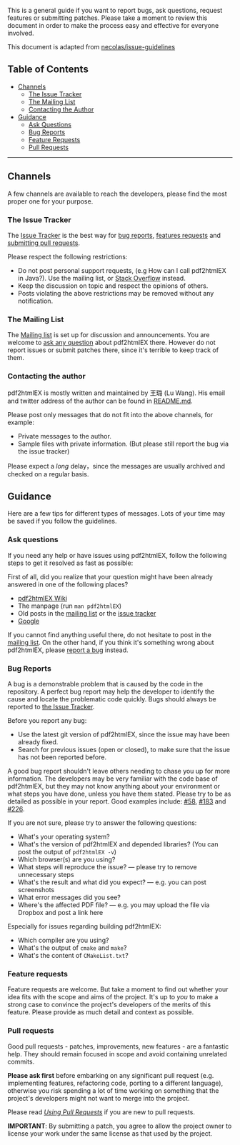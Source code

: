 This is a general guide if you want to report bugs, ask questions,
request features or submitting patches.
Please take a moment to review this document in order to make the 
process easy and effective for everyone involved.

This document is adapted from [necolas/issue-guidelines](https://github.com/necolas/issue-guidelines)

## Table of Contents
- [Channels](#channels)
  - [The Issue Tracker](#the-issue-tracker)
  - [The Mailing List](#the-mailing-list)
  - [Contacting the Author](#contacting-the-author)
- [Guidance](#guidance)
  - [Ask Questions](#ask-questions)
  - [Bug Reports](#bug-reports)
  - [Feature Requests](#feature-requests)
  - [Pull Requests](#pull-requests)

***
## Channels

A few channels are available to reach the developers, please find the most proper one for your purpose.

### The Issue Tracker

The [Issue Tracker](https://github.com/coolwanglu/pdf2htmlEX/issues)
is the best way for 
[bug reports](#bug-reports),
[features requests](#feature-requests) 
and [submitting pull requests](#pull-requests). 

Please respect the following restrictions:
* Do not post personal support requests, (e.g How can I call pdf2htmlEX in Java?). Use the mailing list, or [Stack Overflow](http://stackoverflow.com) instead. 
* Keep the discussion on topic and respect the opinions of others. 
* Posts violating the above restrictions may be removed without any notification.

### The Mailing List

The [Mailing list](pdf2htmlex@googlegroups.com) is set up for discussion and announcements.
You are welcome to [ask any question](#ask-questions) about pdf2htmlEX there. 
However do not report issues or submit patches there, since it's terrible to keep track of them.

### Contacting the author

pdf2htmlEX is mostly written and maintained by 王璐 (Lu Wang).
His email and twitter address of the author can be found in 
[README.md](https://github.com/coolwanglu/pdf2htmlEX/blob/master/README.md). 

Please post only messages that do not fit into the above channels, for example:
- Private messages to the author.
- Sample files with private information. (But please still report the bug via the issue tracker)

Please expect a _long_ delay，since the messages are usually archived and checked on a regular basis.

## Guidance

Here are a few tips for different types of messages.
Lots of your time may be saved if you follow the guidelines.

### Ask questions

If you need any help or have issues using pdf2htmlEX, 
follow the following steps to get it resolved as fast as possible:

First of all, did you realize that your question might have been already answered in one of the following places?

- [pdf2htmlEX Wiki](https://github.com/coolwanglu/pdf2htmlEX/wiki)
- The manpage (run `man pdf2htmlEX`)
- Old posts in the [mailing list](#the-mailing-list) or the [issue tracker](#the-issue-tracker)
- [Google](http://www.google.com/)
 
If you cannot find anything useful there, do not hesitate to post in the [mailing list](#the-mailing-list).
On the other hand, if you think it's something wrong about pdf2htmlEX, please [report a bug](#bug-reports) instead.

### Bug Reports
A bug is a demonstrable problem that is caused by the code in the repository.
A perfect bug report may help the developer to identify the cause and locate the problematic code quickly.
Bugs should always be reported to [the Issue Tracker](#the-issue-tracker).

Before you report any bug:
- Use the latest git version of pdf2htmlEX, since the issue may have been already fixed.
- Search for previous issues (open or closed), to make sure that the issue has not been reported before.

A good bug report shouldn't leave others needing to chase you up for more information.
The developers may be very familiar with the code base of pdf2htmlEX,
but they may not know anything about your environment or what steps you have done, 
unless you have them stated.
Please try to be as detailed as possible in your report.
Good examples include: [#58](https://github.com/coolwanglu/pdf2htmlEX/issues/58), [#183](https://github.com/coolwanglu/pdf2htmlEX/issues/183) and [#226](https://github.com/coolwanglu/pdf2htmlEX/issues/226).

If you are not sure, please try to answer the following questions:

- What's your operating system?
- What's the version of pdf2htmlEX and depended libraries? (You can post the output of `pdf2htmlEX -v`)
- Which browser(s) are you using?
- What steps will reproduce the issue? &mdash; please try to remove unnecessary steps
- What's the result and what did you expect? &mdash; e.g. you can post screenshots
- What error messages did you see?
- Where's the affected PDF file? &mdash; e.g. you may upload the file via Dropbox and post a link here

Especially for issues regarding building pdf2htmlEX:
- Which compiler are you using?
- What's the output of `cmake` and `make`?
- What's the content of `CMakeList.txt`?

### Feature requests

Feature requests are welcome. But take a moment to find out whether your idea
fits with the scope and aims of the project. It's up to *you* to make a strong
case to convince the project's developers of the merits of this feature. Please
provide as much detail and context as possible.

### Pull requests

Good pull requests - patches, improvements, new features - are a fantastic
help. They should remain focused in scope and avoid containing unrelated
commits.

**Please ask first** before embarking on any significant pull request (e.g.
implementing features, refactoring code, porting to a different language),
otherwise you risk spending a lot of time working on something that the
project's developers might not want to merge into the project.

Please read [_Using Pull Requests_](https://help.github.com/articles/using-pull-requests/)
if you are new to pull requests.

**IMPORTANT**: By submitting a patch, you agree to allow the project owner to
license your work under the same license as that used by the project.
